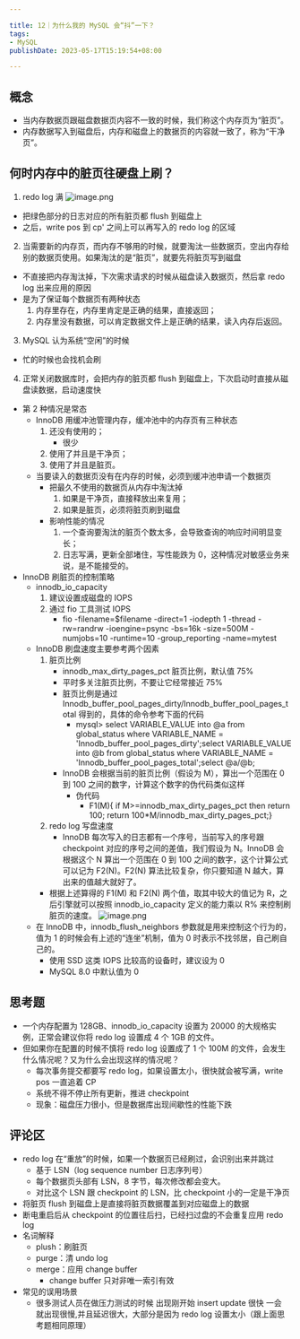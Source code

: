 ```yaml
---

title: 12｜为什么我的 MySQL 会“抖”一下？
tags:
- MySQL
publishDate: 2023-05-17T15:19:54+08:00

---
```


## 概念

- 当内存数据页跟磁盘数据页内容不一致的时候，我们称这个内存页为“脏页”。
- 内存数据写入到磁盘后，内存和磁盘上的数据页的内容就一致了，称为“干净页”。

## 何时内存中的脏页往硬盘上刷？

1. redo log 满
  ![image.png](https://cdn.jsdelivr.net/gh/11ze/static/images/mysql45-12-1.png)
  - 把绿色部分的日志对应的所有脏页都 flush 到磁盘上
  - 之后，write pos 到 cp' 之间上可以再写入的 redo log 的区域
2. 当需要新的内存页，而内存不够用的时候，就要淘汰一些数据页，空出内存给别的数据页使用。如果淘汰的是“脏页”，就要先将脏页写到磁盘
  - 不直接把内存淘汰掉，下次需求请求的时候从磁盘读入数据页，然后拿 redo log 出来应用的原因
  - 是为了保证每个数据页有两种状态
      1. 内存里存在，内存里肯定是正确的结果，直接返回；
      2. 内存里没有数据，可以肯定数据文件上是正确的结果，读入内存后返回。
3. MySQL 认为系统“空闲”的时候
  - 忙的时候也会找机会刷
4. 正常关闭数据库时，会把内存的脏页都 flush 到磁盘上，下次启动时直接从磁盘读数据，启动速度快


- 第 2 种情况是常态
  - InnoDB 用缓冲池管理内存，缓冲池中的内存页有三种状态
      1. 还没有使用的；
          - 很少
      2. 使用了并且是干净页；
      3. 使用了并且是脏页。
  - 当要读入的数据页没有在内存的时候，必须到缓冲池申请一个数据页
      - 把最久不使用的数据页从内存中淘汰掉
          1. 如果是干净页，直接释放出来复用；
          2. 如果是脏页，必须将脏页刷到磁盘
      - 影响性能的情况
          1. 一个查询要淘汰的脏页个数太多，会导致查询的响应时间明显变长；
          2. 日志写满，更新全部堵住，写性能跌为 0，这种情况对敏感业务来说，是不能接受的。
- InnoDB 刷脏页的控制策略
  - innodb_io_capacity
      1. 建议设置成磁盘的 IOPS
      2. 通过 fio 工具测试 IOPS
          - fio -filename=$filename -direct=1 -iodepth 1 -thread -rw=randrw -ioengine=psync -bs=16k -size=500M -numjobs=10 -runtime=10 -group_reporting -name=mytest
  - InnoDB 刷盘速度主要参考两个因素
      1. 脏页比例
          - innodb_max_dirty_pages_pct 脏页比例，默认值 75%
          - 平时多关注脏页比例，不要让它经常接近 75%
          - 脏页比例是通过 Innodb_buffer_pool_pages_dirty/Innodb_buffer_pool_pages_total 得到的，具体的命令参考下面的代码
              - mysql> select VARIABLE_VALUE into @a from global_status where VARIABLE_NAME = 'Innodb_buffer_pool_pages_dirty';select VARIABLE_VALUE into @b from global_status where VARIABLE_NAME = 'Innodb_buffer_pool_pages_total';select @a/@b;
          - InnoDB 会根据当前的脏页比例（假设为 M），算出一个范围在 0 到 100 之间的数字，计算这个数字的伪代码类似这样
              - 伪代码
                  - F1(M){ if M>=innodb_max_dirty_pages_pct then return 100; return 100*M/innodb_max_dirty_pages_pct;}
      2. redo log 写盘速度
          - InnoDB 每次写入的日志都有一个序号，当前写入的序号跟 checkpoint 对应的序号之间的差值，我们假设为 N。InnoDB 会根据这个 N 算出一个范围在 0 到 100 之间的数字，这个计算公式可以记为 F2(N)。F2(N) 算法比较复杂，你只要知道 N 越大，算出来的值越大就好了。
      - 根据上述算得的 F1(M) 和 F2(N) 两个值，取其中较大的值记为 R，之后引擎就可以按照 innodb_io_capacity 定义的能力乘以 R% 来控制刷脏页的速度。
          ![image.png](https://cdn.jsdelivr.net/gh/11ze/static/images/mysql45-12-2.png)
  - 在 InnoDB 中，innodb_flush_neighbors 参数就是用来控制这个行为的，值为 1 的时候会有上述的“连坐”机制，值为 0 时表示不找邻居，自己刷自己的。
      - 使用 SSD 这类 IOPS 比较高的设备时，建议设为 0
      - MySQL 8.0 中默认值为 0

## 思考题

- 一个内存配置为 128GB、innodb_io_capacity 设置为 20000 的大规格实例，正常会建议你将 redo log 设置成 4 个 1GB 的文件。
- 但如果你在配置的时候不慎将 redo log 设置成了 1 个 100M 的文件，会发生什么情况呢？又为什么会出现这样的情况呢？
  - 每次事务提交都要写 redo log，如果设置太小，很快就会被写满，write pos 一直追着 CP
  - 系统不得不停止所有更新，推进 checkpoint
  - 现象：磁盘压力很小，但是数据库出现间歇性的性能下跌

## 评论区

- redo log 在“重放”的时候，如果一个数据页已经刷过，会识别出来并跳过
  - 基于 LSN（log sequence number 日志序列号）
  - 每个数据页头部有 LSN，8 字节，每次修改都会变大。
  - 对比这个 LSN 跟 checkpoint 的 LSN，比 checkpoint 小的一定是干净页
- 将脏页 flush 到磁盘上是直接将脏页数据覆盖到对应磁盘上的数据
- 断电重启后从 checkpoint 的位置往后扫，已经扫过盘的不会重复应用 redo log
- 名词解释
  - plush：刷脏页
  - purge：清 undo log
  - merge：应用 change buffer
    - change buffer 只对非唯一索引有效
- 常见的误用场景
  - 很多测试人员在做压力测试的时候 出现刚开始 insert update 很快 一会 就出现很慢,并且延迟很大，大部分是因为 redo log 设置太小（跟上面思考题相同原理）
